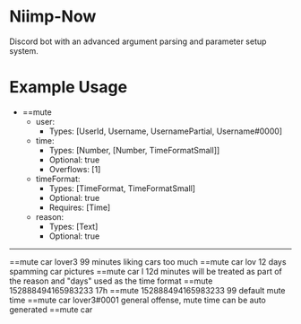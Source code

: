 # Niimp-Now
Discord bot with an advanced argument parsing and parameter setup system.

# Example Usage
- ==mute
     - user:
        - Types: [UserId, Username, UsernamePartial, Username#0000]
    - time:
        - Types: [Number, [Number, TimeFormatSmall]]
        - Optional: true
        - Overflows: [1]
    - timeFormat:
        - Types: [TimeFormat, TimeFormatSmall]
        - Optional: true
        - Requires: [Time]
    - reason:
        - Types: [Text]
        - Optional: true

---

==mute car lover3 99 minutes liking cars too much
==mute car lov 12 days spamming car pictures
==mute car l 12d minutes will be treated as part of the reason and "days" used as the time format
==mute 152888494165983233 17h
==mute 152888494165983233 99 default mute time
==mute car lover3#0001 general offense, mute time can be auto generated
==mute car